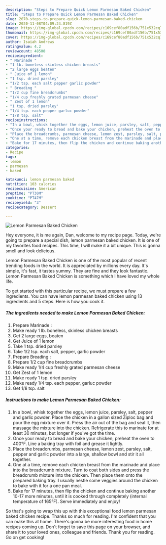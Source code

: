```yaml
---
description: "Steps to Prepare Quick Lemon Parmesan Baked Chicken"
title: "Steps to Prepare Quick Lemon Parmesan Baked Chicken"
slug: 2070-steps-to-prepare-quick-lemon-parmesan-baked-chicken
date: 2020-11-08T04:09:24.819Z
image: https://img-global.cpcdn.com/recipes/c169cef80adf156b/751x532cq70/lemon-parmesan-baked-chicken-recipe-main-photo.jpg
thumbnail: https://img-global.cpcdn.com/recipes/c169cef80adf156b/751x532cq70/lemon-parmesan-baked-chicken-recipe-main-photo.jpg
cover: https://img-global.cpcdn.com/recipes/c169cef80adf156b/751x532cq70/lemon-parmesan-baked-chicken-recipe-main-photo.jpg
author: Isaiah Andrews
ratingvalue: 4.2
reviewcount: 48508
recipeingredient:
- " Marinade "
- "1 lb. boneless skinless chicken breasts"
- "2 large eggs beaten"
- " Juice of 1 lemon"
- "1 tsp. dried parsley"
- "1/2 tsp. each salt pepper garlic powder"
- " Breading "
- "1/2 cup fine breadcrumbs"
- "1/4 cup freshly grated parmesan cheese"
- " Zest of 1 lemon"
- "1 tsp. dried parsley"
- "1/4 tsp. each pepper garluc powder"
- "1/8 tsp. salt"
recipeinstructions:
- "In a bowl, whisk together the eggs, lemon juice, parsley, salt, pepper and garlic powder. Place the chicken in a gallon sized Ziploc bag and pour the egg mixture over it. Press the air out of the bag and seal it, then massage the mixture into the chicken. Refrigerate this to marinate for at least 30 minutes, but longer if you&#39;ve got the time."
- "Once your ready to bread and bake your chicken, preheat the oven to 400°F. Line a baking tray with foil and grease it lightly."
- "Place the breadcrumbs, parmesan cheese, lemon zest, parsley, salt, pepper and garlic powder into a large, shallow bowl and stir it all together."
- "One at a time, remove each chicken breast from the marinade and place into the breadcrumb mixture. Turn to coat both sides and press the breadcrumb mixture into the chicken. Then place them onto the prepared baking tray. I usually nestle some veggies around the chicken to bake with it for a one pan meal."
- "Bake for 17 minutes, then flip the chicken and continue baking another 10-17 more minutes, until it is cooked through completely (internal temperature of 165°F). Serve immediately and enjoy!"
categories:
- Recipe
tags:
- lemon
- parmesan
- baked

katakunci: lemon parmesan baked 
nutrition: 103 calories
recipecuisine: American
preptime: "PT30M"
cooktime: "PT47M"
recipeyield: "3"
recipecategory: Dessert

---
```



![Lemon Parmesan Baked Chicken](https://img-global.cpcdn.com/recipes/c169cef80adf156b/751x532cq70/lemon-parmesan-baked-chicken-recipe-main-photo.jpg)

Hey everyone, it is me again, Dan, welcome to my recipe page. Today, we're going to prepare a special dish, lemon parmesan baked chicken. It is one of my favorites food recipes. This time, I will make it a bit unique. This is gonna smell and look delicious.



Lemon Parmesan Baked Chicken is one of the most popular of recent trending foods in the world. It is appreciated by millions every day. It's simple, it's fast, it tastes yummy. They are fine and they look fantastic. Lemon Parmesan Baked Chicken is something which I have loved my whole life.


To get started with this particular recipe, we must prepare a few ingredients. You can have lemon parmesan baked chicken using 13 ingredients and 5 steps. Here is how you cook it.

<!--inarticleads1-->

##### The ingredients needed to make Lemon Parmesan Baked Chicken:

1. Prepare  Marinade :
1. Make ready 1 lb. boneless, skinless chicken breasts
1. Get 2 large eggs, beaten
1. Get  Juice of 1 lemon
1. Take 1 tsp. dried parsley
1. Take 1/2 tsp. each salt, pepper, garlic powder
1. Prepare  Breading :
1. Prepare 1/2 cup fine breadcrumbs
1. Make ready 1/4 cup freshly grated parmesan cheese
1. Get  Zest of 1 lemon
1. Make ready 1 tsp. dried parsley
1. Make ready 1/4 tsp. each pepper, garluc powder
1. Get 1/8 tsp. salt




<!--inarticleads2-->

##### Instructions to make Lemon Parmesan Baked Chicken:

1. In a bowl, whisk together the eggs, lemon juice, parsley, salt, pepper and garlic powder. Place the chicken in a gallon sized Ziploc bag and pour the egg mixture over it. Press the air out of the bag and seal it, then massage the mixture into the chicken. Refrigerate this to marinate for at least 30 minutes, but longer if you&#39;ve got the time.
1. Once your ready to bread and bake your chicken, preheat the oven to 400°F. Line a baking tray with foil and grease it lightly.
1. Place the breadcrumbs, parmesan cheese, lemon zest, parsley, salt, pepper and garlic powder into a large, shallow bowl and stir it all together.
1. One at a time, remove each chicken breast from the marinade and place into the breadcrumb mixture. Turn to coat both sides and press the breadcrumb mixture into the chicken. Then place them onto the prepared baking tray. I usually nestle some veggies around the chicken to bake with it for a one pan meal.
1. Bake for 17 minutes, then flip the chicken and continue baking another 10-17 more minutes, until it is cooked through completely (internal temperature of 165°F). Serve immediately and enjoy!




So that's going to wrap this up with this exceptional food lemon parmesan baked chicken recipe. Thanks so much for reading. I'm confident that you can make this at home. There's gonna be more interesting food in home recipes coming up. Don't forget to save this page on your browser, and share it to your loved ones, colleague and friends. Thank you for reading. Go on get cooking!

